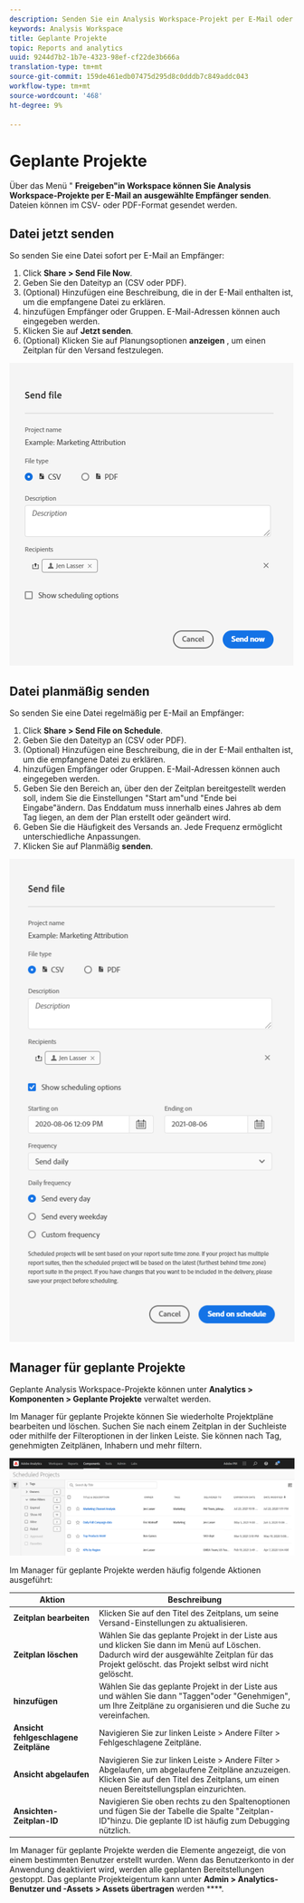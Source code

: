 ```yaml
---
description: Senden Sie ein Analysis Workspace-Projekt per E-Mail oder planen Sie es für den Versand.
keywords: Analysis Workspace
title: Geplante Projekte
topic: Reports and analytics
uuid: 9244d7b2-1b7e-4323-98ef-cf22de3b666a
translation-type: tm+mt
source-git-commit: 159de461edb07475d295d8c0dddb7c849addc043
workflow-type: tm+mt
source-wordcount: '468'
ht-degree: 9%

---
```



# Geplante Projekte

Über das Menü &quot; **Freigeben&quot;in Workspace können Sie Analysis Workspace-Projekte per E-Mail an ausgewählte Empfänger senden**. Dateien können im CSV- oder PDF-Format gesendet werden.

## Datei jetzt senden

So senden Sie eine Datei sofort per E-Mail an Empfänger:

1. Click **Share > Send File Now**.
1. Geben Sie den Dateityp an (CSV oder PDF).
1. (Optional) Hinzufügen eine Beschreibung, die in der E-Mail enthalten ist, um die empfangene Datei zu erklären.
1. hinzufügen Empfänger oder Gruppen. E-Mail-Adressen können auch eingegeben werden.
1. Klicken Sie auf **Jetzt senden**.
1. (Optional) Klicken Sie auf Planungsoptionen **anzeigen** , um einen Zeitplan für den Versand festzulegen.

![Datei jetzt senden](assets/send-file-now.png)

## Datei planmäßig senden

So senden Sie eine Datei regelmäßig per E-Mail an Empfänger:

1. Click **Share > Send File on Schedule**.
1. Geben Sie den Dateityp an (CSV oder PDF).
1. (Optional) Hinzufügen eine Beschreibung, die in der E-Mail enthalten ist, um die empfangene Datei zu erklären.
1. hinzufügen Empfänger oder Gruppen. E-Mail-Adressen können auch eingegeben werden.
1. Geben Sie den Bereich an, über den der Zeitplan bereitgestellt werden soll, indem Sie die Einstellungen &quot;Start am&quot;und &quot;Ende bei Eingabe&quot;ändern. Das Enddatum muss innerhalb eines Jahres ab dem Tag liegen, an dem der Plan erstellt oder geändert wird.
1. Geben Sie die Häufigkeit des Versands an. Jede Frequenz ermöglicht unterschiedliche Anpassungen.
1. Klicken Sie auf Planmäßig **senden**.

![](assets/send-on-schedule.png)

## Manager für geplante Projekte

Geplante Analysis Workspace-Projekte können unter **Analytics > Komponenten > Geplante Projekte** verwaltet werden.

Im Manager für geplante Projekte können Sie wiederholte Projektpläne bearbeiten und löschen. Suchen Sie nach einem Zeitplan in der Suchleiste oder mithilfe der Filteroptionen in der linken Leiste. Sie können nach Tag, genehmigten Zeitplänen, Inhabern und mehr filtern.

![](assets/scheduled-project-manager.png)

Im Manager für geplante Projekte werden häufig folgende Aktionen ausgeführt:

| Aktion | Beschreibung |
|---|---|
| **Zeitplan bearbeiten** | Klicken Sie auf den Titel des Zeitplans, um seine Versand-Einstellungen zu aktualisieren. |
| **Zeitplan löschen** | Wählen Sie das geplante Projekt in der Liste aus und klicken Sie dann im Menü auf Löschen. Dadurch wird der ausgewählte Zeitplan für das Projekt gelöscht. das Projekt selbst wird nicht gelöscht. |
| **hinzufügen** | Wählen Sie das geplante Projekt in der Liste aus und wählen Sie dann &quot;Taggen&quot;oder &quot;Genehmigen&quot;, um Ihre Zeitpläne zu organisieren und die Suche zu vereinfachen. |
| **Ansicht fehlgeschlagene Zeitpläne** | Navigieren Sie zur linken Leiste > Andere Filter > Fehlgeschlagene Zeitpläne. |
| **Ansicht abgelaufen** | Navigieren Sie zur linken Leiste > Andere Filter > Abgelaufen, um abgelaufene Zeitpläne anzuzeigen. Klicken Sie auf den Titel des Zeitplans, um einen neuen Bereitstellungsplan einzurichten. |
| **Ansichten-Zeitplan-ID** | Navigieren Sie oben rechts zu den Spaltenoptionen und fügen Sie der Tabelle die Spalte &quot;Zeitplan-ID&quot;hinzu. Die geplante ID ist häufig zum Debugging nützlich. |

Im Manager für geplante Projekte werden die Elemente angezeigt, die von einem bestimmten Benutzer erstellt wurden. Wenn das Benutzerkonto in der Anwendung deaktiviert wird, werden alle geplanten Bereitstellungen gestoppt. Das geplante Projekteigentum kann unter **Admin > Analytics-Benutzer und -Assets > Assets übertragen** werden ****.
